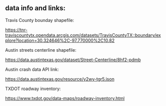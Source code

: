 ## data info and links:

Travis County bounday shapefile:

https://tnr-traviscountytx.opendata.arcgis.com/datasets/TravisCountyTX::boundary/explore?location=30.324646%2C-97.770000%2C10.82

Austin streets centerline shapefile:

https://data.austintexas.gov/dataset/Street-Centerline/8hf2-pdmb

Austin crash data API link:

https://data.austintexas.gov/resource/y2wy-tgr5.json

TXDOT roadway inventory:

https://www.txdot.gov/data-maps/roadway-inventory.html
